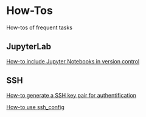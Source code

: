 # How-Tos
How-tos of frequent tasks

## JupyterLab
[How-to include Jupyter Notebooks in version control](https://github.com/EGE-Group-Concordia-University/howtos/blob/main/jupyter-notebooks-version-control.md)

## SSH
[How-to generate a SSH key pair for authentification](https://github.com/EGE-Group-Concordia-University/howtos/blob/main/SSH%20Key%20Based%20Authentification.md)

[How-to use ssh_config](https://github.com/EGE-Group-Concordia-University/howtos/blob/main/howtos/ssh/ssh_config.md)
